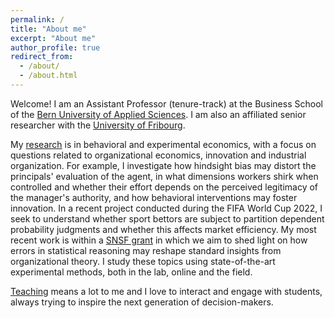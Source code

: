 ```yaml
---
permalink: /
title: "About me"
excerpt: "About me"
author_profile: true
redirect_from: 
  - /about/
  - /about.html
---
```


Welcome! I am an Assistant Professor (tenure-track) at the Business School of the [Bern University of Applied Sciences](https://www.bfh.ch/business/en/). I am also an affiliated senior researcher with the [University of Fribourg](https://www.unifr.ch/ses/en/). 

My [research](publications) is in behavioral and experimental economics, with a focus on questions related to organizational economics, innovation and industrial organization.  For example, I investigate how hindsight bias may distort the principals' evaluation of the agent, in what dimensions workers shirk when controlled and whether their effort depends on the perceived legitimacy of the manager's authority, and how behavioral interventions may foster innovation. In a recent project conducted during the FIFA World Cup 2022, I seek to understand whether sport bettors are subject to partition dependent probability judgments and whether this affects market efficiency. 
My most recent work is within a [SNSF grant](https://data.snf.ch/grants/grant/204577) in which we aim to shed light on how errors in statistical reasoning may reshape standard insights from organizational theory. I study these topics using state-of-the-art experimental methods, both in the lab, online and the field. 

[Teaching](teaching) means a lot to me and I love to interact and engage with students, always trying to inspire the next generation of decision-makers. 




